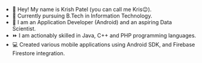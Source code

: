 - 👋 Hey! My name is Krish Patel (you  can call me Kris😉).
- 🌱 Currently pursuing B.Tech in Information Technology.
- 👀 I am an Application Developer (Android) and an aspiring Data Scientist.
- ⏩ I am actionably skilled in Java, C++ and PHP programming languages.
- 💻 Created various mobile applications using Android SDK, and Firebase Firestore integration.

<!---
krishpatel46/krishpatel46 is a ✨ special ✨ repository because its `README.md` (this file) appears on your GitHub profile.
You can click the Preview link to take a look at your changes.
--->
